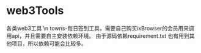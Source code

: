 # web3Tools
各类web3工具 \n
towns-每日签到工具，需要自己购买ixBrowser的会员用来调用api，并且需要自主安装依赖环境。
由于源码依赖requirement.txt 也有用到其他项目，所以依赖可能会比较多。
